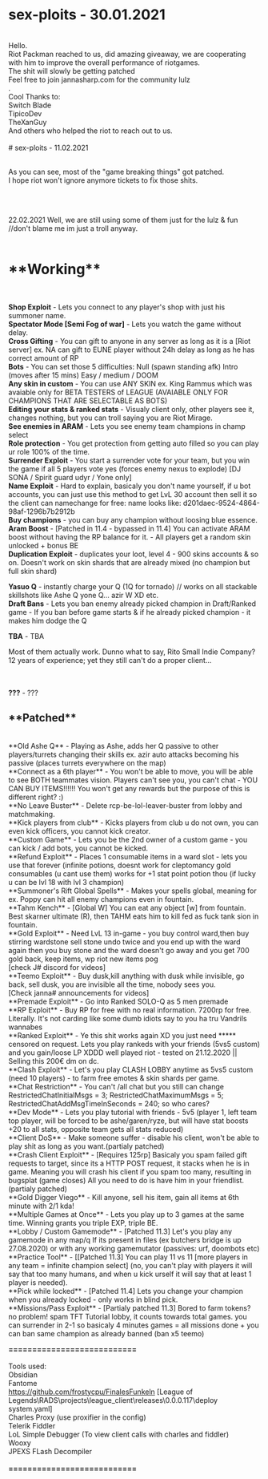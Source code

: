 # sex-ploits - 30.01.2021
<br>
Hello.<br>
Riot Packman reached to us, did amazing giveaway, we are cooperating with him to improve the overall performance of riotgames.<br>
The shit will slowly be getting patched<br>
Feel free to join jannasharp.com for the community lulz<br>.
<br>
Cool Thanks to: <br>
Switch Blade <br>
TipicoDev <br>
TheXanGuy <br>
And others who helped the riot to reach out to us.<br>
<br>
# sex-ploits - 11.02.2021 <br>
<br>

As you can see, most of the "game breaking things" got patched. <br>
I hope riot won't ignore anymore tickets to fix those shits. <br>

<br><br>

22.02.2021
Well, we are still using some of them just for the lulz & fun //don't blame me im just a troll anyway. <br><br>



<h1>**Working**</h1><br>

**Shop Exploit** - Lets you connect to any player's shop with just his summoner name. <br>
**Spectator Mode [Semi Fog of war]** - Lets you watch the game without delay. <br>
**Cross Gifting** - You can gift to anyone in any server as long as it is a [Riot server] ex. NA can gift to EUNE player without 24h delay as long as he has correct amount of RP<br>
**Bots** - You can set those 5 difficulties: Null (spawn standing afk) Intro (moves after 15 mins) Easy / medium / DOOM<br>
**Any skin in custom** - You can use ANY SKIN ex. King Rammus which was avaiable only for BETA TESTERS of LEAGUE (AVAIABLE ONLY FOR CHAMPIONS THAT ARE SELECTABLE AS BOTS)<br>
**Editing your stats & ranked stats** - Visualy client only, other players see it, changes nothing, but you can troll saying you are Riot Mirage.<br>
**See enemies in ARAM** - Lets you see enemy team champions in champ select <br>
**Role protection** - You get protection from getting auto filled so you can play ur role 100% of the time.<br>
**Surrender Exploit** - You start a surrender vote for your team, but you win the game if all 5 players vote yes (forces enemy nexus to explode) [DJ SONA / Spirit guard udyr / Yone only]<br>
**Name Exploit** - Hard to explain, basicaly you don't name yourself, if u bot accounts, you can just use this method to get LvL 30 account then sell it so the client can namechange for free: name looks like: d201daec-9524-4864-98af-1296b7b2912b<br>
**Buy champions** - you can buy any champion without loosing blue essence. <br>
**Aram Boost** - [Patched in 11.4 - bypassed in 11.4] You can activate ARAM boost without having the RP balance for it. - All players get a random skin unlocked + bonus BE<br>
**Duplication Exploit** - duplicates your loot, level 4 - 900 skins accounts & so on. Doesn't work on skin shards that are already mixed (no champion but full skin shard) <br>

**Yasuo Q** -  instantly charge your Q (1Q for tornado) // works on all stackable skillshots like Ashe Q yone Q... azir W XD etc.<br>
**Draft Bans** -  Lets you ban enemy already picked champion in Draft/Ranked game - If you ban before game starts & if he already picked champion - it makes him dodge the Q<br>


**TBA** - TBA<br>

Most of them actually work. Dunno what to say, Rito Small Indie Company?<br>
12 years of experience; yet they still can't do a proper client...<br>

<br><br>
**???** - ???


<h2>**Patched**</h2><br>
**Old Ashe Q** - Playing as Ashe, adds her Q passive to other players/turrets changing their skills ex. azir auto attacks becoming his passive (places turrets everywhere on the map)<br>
**Connect as a 6th player** - You won't be able to move, you will be able to see BOTH teammates vision. Players can't see you, you can't chat - YOU CAN BUY ITEMS!!!!!! You won't get any rewards but the purpose of this is different right? :) <br>
**No Leave Buster** - Delete rcp-be-lol-leaver-buster from lobby and matchmaking.<br>
**Kick players from club** - Kicks players from club u do not own, you can even kick officers, you cannot kick creator. <br>
**Custom Game** - Lets you be the 2nd owner of a custom game - you can kick / add bots, you cannot be kicked.<br>
**Refund Exploit** - Places 1 consumable items in a ward slot - lets you use that forever (infinite potions, doesnt work for cleptomancy gold consumables (u cant use them) works for +1 stat point potion thou (if lucky u can be lvl 18 with lvl 3 champion)<br>
**Summoner's Rift Global Spells** - Makes your spells global, meaning for ex. Poppy can hit all enemy champions even in fountain.<br>
**Tahm Kench** - [Global W] You can eat any object [w] from fountain. Best skarner ultimate (R), then TAHM eats him to kill fed as fuck tank sion in fountain.<br>
**Gold Exploit** - Need LvL 13 in-game - you buy control ward,then buy stirring wardstone sell stone undo twice and you end up with the ward again then you buy stone
and the ward doesn't go away and you get 700 gold back, keep items, wp riot new items pog<br>[check J# discord for videos]<br>
**Teemo Exploit** - Buy dusk,kill anything with dusk while invisible, go back, sell dusk, you are invisible all the time, nobody sees you.<br>
[Check janna# announcements for videos]<br>
**Premade Exploit** - Go into Ranked SOLO-Q as 5 men premade<br>
**RP Exploit** - Buy RP for free with no real information. 7200rp for free. Literally. It's not carding like some dumb idiots say to you ha tru Vandrils wannabes<br>
**Ranked Exploit** - Ye this shit works again XD you just need ***** censored on request. Lets you play rankeds with your friends (5vs5 custom) and you gain/loose LP XDDD well played riot  - tested on 21.12.2020 || Selling this 200€ dm on dc.<br>
**Clash Exploit** - Let's you play CLASH LOBBY anytime as 5vs5 custom (need 10 players) - to farm free emotes & skin shards per game.<br>
**Chat Restriction** - You can't /all chat but you still can change RestrictedChatInitialMsgs = 3; RestrictedChatMaximumMsgs = 5; RestrictedChatAddMsgTimeInSeconds = 240; so who cares?<br>
**Dev Mode** - Lets you play tutorial with friends - 5v5 (player 1, left team top player, will be forced to be ashe/garen/ryze, but will have stat boosts +20 to all stats, opposite team gets all stats reduced)<br>
**Client DoS** - Make someone suffer - disable his client, won't be able to play shit as long as you want.(partialy patched)<br>
**Crash Client Exploit** - [Requires 125rp] Basicaly you spam failed gift requests to target, since its a HTTP POST request, it stacks when he is in game. Meaning you will crash his client if you spam too many, resulting in bugsplat (game closes) All you need to do is have him in your friendlist.(partialy patched)<br>
**Gold Digger Viego** - Kill anyone, sell his item, gain all items at 6th minute with 2/1 kda!<br>
**Multiple Games at Once** - Lets you play up to 3 games at the same time. Winning grants you triple EXP, triple BE. <br>
**Lobby / Custom Gamemode** - [Patched 11.3] Let's you play any gamemode in any map/q If its present in files (ex butchers bridge is up 27.08.2020) or with any working gamemutator (passives: urf, doombots etc)<br>
**Practice Tool** - [[Patched 11.3] You can play 11 vs 11 [more players in any team = infinite champion select] (no, you can't play with players it will say that too many humans, and when u kick urself it will say that at least 1 player is needed). <br>
**Pick while locked** - [Patched 11.4] Lets you change your champion when you already locked - only works in blind pick.<br>
**Missions/Pass Exploit** - [Partialy patched 11.3] Bored to farm tokens? no problem! spam TFT Tutorial lobby, it counts towards total games. you can surrender in 2-1 so basicaly 4 minutes games = all missions done + you can ban same champion as already banned (ban x5 teemo)<br>




**===========================**<br><br>
Tools used:<br>
Obsidian <br>
Fantome <br>
https://github.com/frostycpu/FinalesFunkeln [League of Legends\RADS\projects\league_client\releases\0.0.0.117\deploy
system.yaml]<br>
Charles Proxy (use proxifier in the config)<br> 
Telerik Fiddler <br>
LoL Simple Debugger (To view client calls with charles and fiddler) <br>
Wooxy <br>
JPEXS FLash Decompiler <br><br>
**===========================**<br><br>
